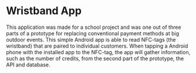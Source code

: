# Wristband App
This application was made for a school project and was one out of three parts of a prototype for replacing conventional payment methods at big outdoor events.
This simple Android app is able to read NFC-tags (the wristband) that are paired to individual customers. 
When tapping a Android phone with the installed app to the NFC-tag, the app will gather information, such as the number of credits, from the second part of the prototype, the API and database.

